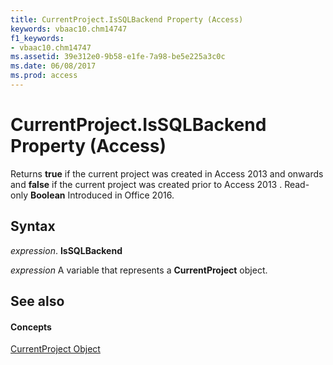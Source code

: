 ```yaml
---
title: CurrentProject.IsSQLBackend Property (Access)
keywords: vbaac10.chm14747
f1_keywords:
- vbaac10.chm14747
ms.assetid: 39e312e0-9b58-e1fe-7a98-be5e225a3c0c
ms.date: 06/08/2017
ms.prod: access
---
```



# CurrentProject.IsSQLBackend Property (Access)

Returns **true** if the current project was created in Access 2013 and onwards and **false** if the current project was created prior to Access 2013 . Read-only **Boolean** Introduced in Office 2016.


## Syntax

 _expression_. **IsSQLBackend**

 _expression_ A variable that represents a **CurrentProject** object.


## See also


#### Concepts


[CurrentProject Object](currentproject-object-access.md)

